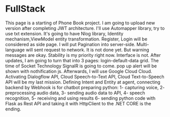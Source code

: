 # FullStack
This page is a starting of Phone Book project. I am going to upload new version after completing JWT architecture. I'll use Automapper library, try to use txt extension. 
It's going to have Nlog library, Identity mechanism,ViewModel entity transformation. Register, Login will be considered as side page.
I will put Pagination into server-side. Multi-language will sent request to network. It is not done yet. But warning messages are okay.
Stability is my priority right now. Interface is not.
After updates, I am going to turn that into 3 pages: login-default-data grid. The time of Socket Technology SignalR is going to come.
pop up alert will be shown with nothification js.
Afterwards, I will use Google Cloud Cloud. Activating Dialogflow API, Cloud Speech-to-Text API, Cloud Text-to-Speech API will be my last mission.
Defining Intent and Entity at agent, connecting backend by Webhook is for chatbot
preparing python: 1- capturing voice, 2- preprocessing audio data, 3- sending audio data to API, 4- speech recognition, 5- receiving and using results 6- sending python code
with Flask as Rest API and taking it with HttpClient to the .NET CORE is the ending.
